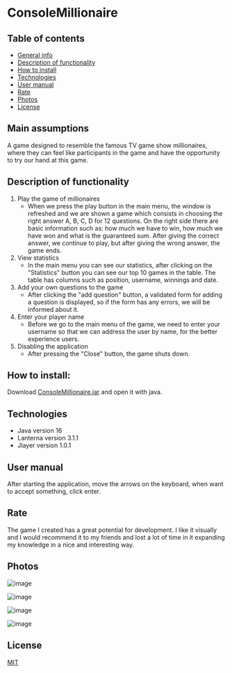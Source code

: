 # ConsoleMillionaire

## Table of contents
* [General info](#main-assumptions)
* [Description of functionality](#description-of-functionality)
* [How to install](#how-to-install)
* [Technologies](#technologies)
* [User manual](#user-manual)
* [Rate](#rate)
* [Photos](#photos)
* [License](#license)

## Main assumptions

A game designed to resemble the famous TV game show millionaires, where
they can feel like participants in the game and have the opportunity 
to try our hand at this game.

## Description of functionality

  1. Play the game of millionaires
      - When we press the play button in the main menu, the window is refreshed and we are shown a game which consists in choosing the right answer A, B, C, D for 12 questions. On the right side there are basic information such as: how much we have to win, how much we have won and what is the guaranteed sum. After giving the correct answer, we continue to play, but after giving the wrong answer, the game ends.
  2. View statistics
      - In the main menu you can see our statistics, after clicking on the "Statistics" button you can see our top 10 games in the table. The table has columns such as position, username, winnings and date.
  4. Add your own questions to the game
      - After clicking the "add question" button, a validated form for adding a question is displayed, so if the form has any errors, we will be informed about it.
  5. Enter your player name
      - Before we go to the main menu of the game, we need to enter your username so that we can address the user by name, for the better experience users.
  6. Disabling the application
      - After pressing the "Close" button, the game shuts down.

## How to install:
Download <a href="https://megawrzuta.pl/download/27a42edb7dadd4cf515b2d61f684e410.html" target="_blank">ConsoleMillionaire.jar</a> and open it with java.


## Technologies
- Java version 16
- Lanterna version 3.1.1
- Jlayer version 1.0.1

## User manual
After starting the application, move the arrows on the keyboard, when want to accept something, click enter.

## Rate
The game I created has a great potential for development. I like it visually and I would recommend it 
to my friends and lost a lot of time in it expanding my knowledge in a nice and interesting way.
## Photos

![image](https://user-images.githubusercontent.com/65453222/138564484-48a7c031-294d-410a-bbf4-f613adf4531f.png)

![image](https://user-images.githubusercontent.com/65453222/138564389-f52d8688-dc8c-4ec0-a4c2-d4eee71d37b0.png)

![image](https://user-images.githubusercontent.com/65453222/138564416-4a338b52-ec94-4e1a-9656-23c7fe218192.png)

![image](https://user-images.githubusercontent.com/65453222/138564468-58efc4b4-5847-46ea-8e2c-0bf0d2f60234.png)


## License
[MIT](https://choosealicense.com/licenses/mit/)
